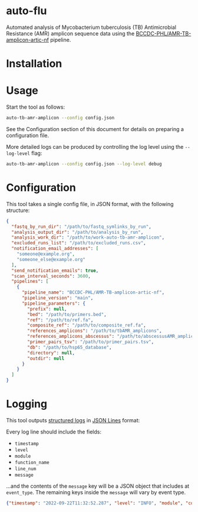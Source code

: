 # auto-flu
Automated analysis of Mycobacterium tuberculosis (TB) Antimicrobial Resistance (AMR) amplicon sequence data using
the [BCCDC-PHL/AMR-TB-amplicon-artic-nf](https://github.com/BCCDC-PHL/AMR-TB-amplicon-artic-nf) pipeline.

# Installation

# Usage
Start the tool as follows:

```bash
auto-tb-amr-amplicon --config config.json
```

See the Configuration section of this document for details on preparing a configuration file.

More detailed logs can be produced by controlling the log level using the `--log-level` flag:

```bash
auto-tb-amr-amplicon --config config.json --log-level debug
```

# Configuration
This tool takes a single config file, in JSON format, with the following structure:

```json
{
  "fastq_by_run_dir": "/path/to/fastq_symlinks_by_run",
  "analysis_output_dir": "/path/to/analysis_by_run",
  "analysis_work_dir": "/path/to/work-auto-tb-amr-amplicon",
  "excluded_runs_list": "/path/to/excluded_runs.csv",
  "notification_email_addresses": [
	"someone@example.org",
	"someone_else@example.org"
  ],
  "send_notification_emails": true,
  "scan_interval_seconds": 3600,
  "pipelines": [
    {
      "pipeline_name": "BCCDC-PHL/AMR-TB-amplicon-artic-nf",
      "pipeline_version": "main",
      "pipeline_parameters": {
  	    "prefix": null,
   	    "bed": "/path/to/primers.bed",
   	    "ref": "/path/to/ref.fa",
	    "composite_ref": "/path/to/composite_ref.fa",
	    "references_amplicons": "/path/to/tbAMR_amplicons",
	    "references_amplicons_abscessus": "/path/to/abscessusAMR_amplicons",
	    "primer_pairs_tsv": "/path/to/primer_pairs.tsv",
	    "db": "/path/to/hsp65_database",
	    "directory": null,
	    "outdir": null
      }
    }
  ]
}
```

# Logging
This tool outputs [structured logs](https://www.honeycomb.io/blog/structured-logging-and-your-team/) in [JSON Lines](https://jsonlines.org/) format:

Every log line should include the fields:

- `timestamp`
- `level`
- `module`
- `function_name`
- `line_num`
- `message`

...and the contents of the `message` key will be a JSON object that includes at `event_type`. The remaining keys inside the `message` will vary by event type.

```json
{"timestamp": "2022-09-22T11:32:52.287", "level": "INFO", "module", "core", "function_name": "scan", "line_num", 56, "message": {"event_type": "scan_start"}}
```
